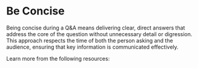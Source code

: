 # Be Concise

Being concise during a Q&A means delivering clear, direct answers that address the core of the question without unnecessary detail or digression. This approach respects the time of both the person asking and the audience, ensuring that key information is communicated effectively.

Learn more from the following resources:

